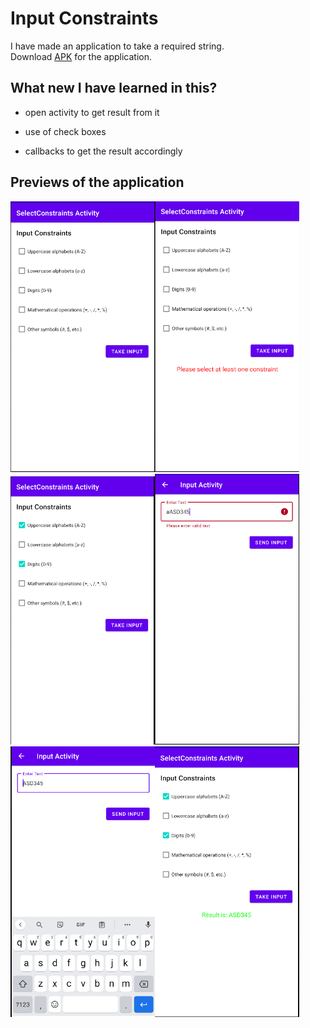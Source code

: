 # Input Constraints

I have made an application to take a required string.<br>
Download [APK](https://github.com/imAtulSharma/Input-Constraints/releases/download/v1.0/app-debug.apk) for the application.

## What new I have learned in this?

- open activity to get result from it

- use of check boxes

- callbacks to get the result accordingly

## Previews of the application

<img title="" src="https://raw.githubusercontent.com/imAtulSharma/imAtulSharma/master/CDN/AndroidApplicationsPreviews/Input%20Constraints/00.PNG" alt="" width="231"><img title="" src="https://raw.githubusercontent.com/imAtulSharma/imAtulSharma/master/CDN/AndroidApplicationsPreviews/Input%20Constraints/01.PNG" alt="" width="231">
<img title="" src="https://raw.githubusercontent.com/imAtulSharma/imAtulSharma/master/CDN/AndroidApplicationsPreviews/Input%20Constraints/02.PNG" alt="" width="231"><img title="" src="https://raw.githubusercontent.com/imAtulSharma/imAtulSharma/master/CDN/AndroidApplicationsPreviews/Input%20Constraints/03.PNG" alt="" width="231">
<img title="" src="https://raw.githubusercontent.com/imAtulSharma/imAtulSharma/master/CDN/AndroidApplicationsPreviews/Input%20Constraints/04.PNG" alt="" width="231"><img title="" src="https://raw.githubusercontent.com/imAtulSharma/imAtulSharma/master/CDN/AndroidApplicationsPreviews/Input%20Constraints/05.PNG" alt="" width="231">